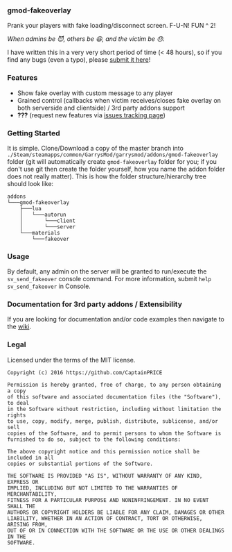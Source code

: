 ### gmod-fakeoverlay
Prank your players with fake loading/disconnect screen. F-U-N! FUN ^ 2!

_When admins be 😈, others be 😆, and the victim be 😓._

I have written this in a very very short period of time (< 48 hours), so if you find any bugs (even a typo), please [submit it here](https://github.com/CaptainPRICE/gmod-fakeoverlay/issues/new)!


### Features
- Show fake overlay with custom message to any player
- Grained control (callbacks when victim receives/closes fake overlay on both serverside and clientside) / 3rd party addons support
- **???** (request new features via [issues tracking page](https://github.com/CaptainPRICE/gmod-fakeoverlay/issues))

### Getting Started
It is simple. Clone/Download a copy of the master branch into `./Steam/steamapps/common/GarrysMod/garrysmod/addons/gmod-fakeoverlay` folder (git will automatically create `gmod-fakeoverlay` folder for you; if you don't use git then create the folder yourself, how you name the addon folder does not really matter).
This is how the folder structure/hierarchy tree should look like:

```
addons
└───gmod-fakeoverlay
    ├───lua
    │   └───autorun
    │       └───client
    │       └───server
    └───materials
        └───fakeover
```

### Usage
By default, any admin on the server will be granted to run/execute the `sv_send_fakeover` console command. For more information, submit `help sv_send_fakeover` in Console.

### Documentation for 3rd party addons / Extensibility
If you are looking for documentation and/or code examples then navigate to the [wiki](https://github.com/CaptainPRICE/gmod-fakeoverlay/wiki/Extensibility).

### Legal
Licensed under the terms of the MIT license.
```
Copyright (c) 2016 https://github.com/CaptainPRICE

Permission is hereby granted, free of charge, to any person obtaining a copy
of this software and associated documentation files (the "Software"), to deal
in the Software without restriction, including without limitation the rights
to use, copy, modify, merge, publish, distribute, sublicense, and/or sell
copies of the Software, and to permit persons to whom the Software is
furnished to do so, subject to the following conditions:

The above copyright notice and this permission notice shall be included in all
copies or substantial portions of the Software.

THE SOFTWARE IS PROVIDED "AS IS", WITHOUT WARRANTY OF ANY KIND, EXPRESS OR
IMPLIED, INCLUDING BUT NOT LIMITED TO THE WARRANTIES OF MERCHANTABILITY,
FITNESS FOR A PARTICULAR PURPOSE AND NONINFRINGEMENT. IN NO EVENT SHALL THE
AUTHORS OR COPYRIGHT HOLDERS BE LIABLE FOR ANY CLAIM, DAMAGES OR OTHER
LIABILITY, WHETHER IN AN ACTION OF CONTRACT, TORT OR OTHERWISE, ARISING FROM,
OUT OF OR IN CONNECTION WITH THE SOFTWARE OR THE USE OR OTHER DEALINGS IN THE
SOFTWARE.
```
